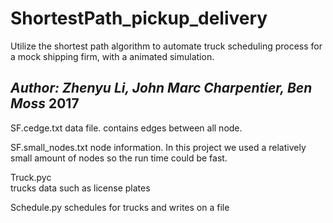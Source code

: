 # ShortestPath_pickup_delivery


Utilize the shortest path algorithm to automate truck scheduling process for a mock shipping firm, with a animated simulation.  

*Author: Zhenyu Li, John Marc Charpentier, Ben Moss*
2017
----------------------------------------------
SF.cedge.txt
data file. contains edges between all node. 

SF.small_nodes.txt 
node information. In this project we used a relatively small amount of nodes so the run time could be fast.

Truck.pyc          
trucks data such as license plates

Schedule.py
schedules for trucks and writes on a file 
